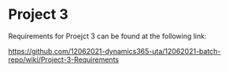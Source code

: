 # Project 3

Requirements for Proejct 3 can be found at the following link:

https://github.com/12062021-dynamics365-uta/12062021-batch-repo/wiki/Project-3-Requirements
